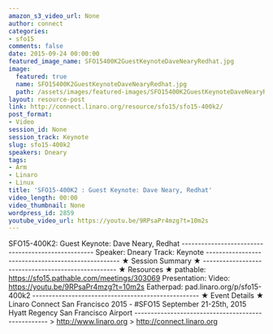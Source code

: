 ```yaml
---
amazon_s3_video_url: None
author: connect
categories:
- sfo15
comments: false
date: 2015-09-24 00:00:00
featured_image_name: SFO15400K2GuestKeynoteDaveNearyRedhat.jpg
image:
  featured: true
  name: SFO15400K2GuestKeynoteDaveNearyRedhat.jpg
  path: /assets/images/featured-images/SFO15400K2GuestKeynoteDaveNearyRedhat.jpg
layout: resource-post
link: http://connect.linaro.org/resource/sfo15/sfo15-400k2/
post_format:
- Video
session_id: None
session_track: Keynote
slug: sfo15-400k2
speakers: Dneary
tags:
- Arm
- Linaro
- Linux
title: 'SFO15-400K2 : Guest Keynote: Dave Neary, Redhat'
video_length: 00:00
video_thumbnail: None
wordpress_id: 2859
youtube_video_url: https://youtu.be/9RPsaPr4mzg?t=10m2s
---
```


SFO15-400K2: Guest Keynote: Dave Neary, Redhat  ---------------------------------------------------  Speaker: Dneary Track: Keynote ---------------------------------------------------  ★ Session Summary ★  ---------------------------------------------------  ★ Resources ★ pathable: https://sfo15.pathable.com/meetings/303069 Presentation:  Video: https://youtu.be/9RPsaPr4mzg?t=10m2s Eatherpad: pad.linaro.org/p/sfo15-400k2 ---------------------------------------------------  ★ Event Details ★ Linaro Connect San Francisco 2015 - #SFO15 September 21-25th, 2015 Hyatt Regency San Francisco Airport ---------------------------------------------------  > http://www.linaro.org > http://connect.linaro.org
